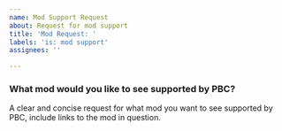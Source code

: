 ```yaml
---
name: Mod Support Request
about: Request for mod support
title: 'Mod Request: '
labels: 'is: mod support'
assignees: ''

---
```


### What mod would you like to see supported by PBC?
A clear and concise request for what mod you want to see supported by PBC, include links to the mod in question.
